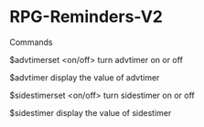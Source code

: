 # RPG-Reminders-V2
Commands

$advtimerset <on/off>
turn advtimer on or off

$advtimer 
display the value of advtimer

$sidestimerset <on/off>
turn sidestimer on or off

$sidestimer
display the value of sidestimer
